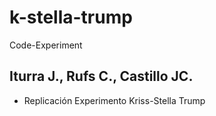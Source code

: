# k-stella-trump
Code-Experiment

## Iturra J., Rufs C., Castillo JC.
* Replicación Experimento Kriss-Stella Trump
